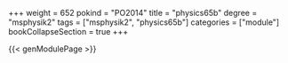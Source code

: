 +++
weight = 652
pokind = "PO2014"
title = "physics65b"
degree = "msphysik2"
tags = ["msphysik2", "physics65b"]
categories = ["module"]
bookCollapseSection = true
+++

{{< genModulePage >}}
